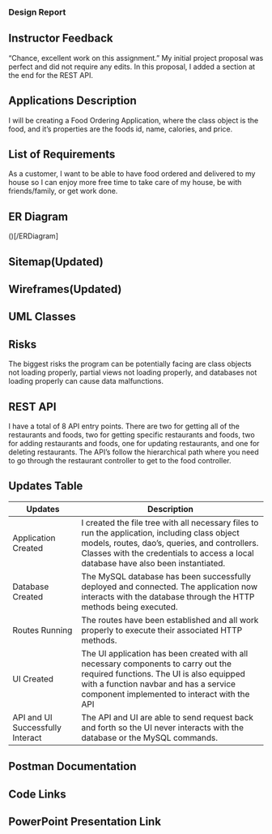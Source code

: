 ### Design Report

## Instructor Feedback
“Chance, excellent work on this assignment.” My initial project proposal was perfect and did not require any edits. In this proposal, I added a section at the end for the REST API. 

## Applications Description
I will be creating a Food Ordering Application, where the class object is the food, and it’s properties are the foods id, name, calories, and price.

## List of Requirements
As a customer, I want to be able to have food ordered and delivered to my house so I can enjoy more free time to take care of my house, be with friends/family, or get work done.

## ER Diagram
()[/ERDiagram]

## Sitemap(Updated)

## Wireframes(Updated)

## UML Classes

## Risks
The biggest risks the program can be potentially facing are class objects not loading properly, partial views not loading properly, and databases not loading properly can cause data malfunctions.

## REST API
I have a total of 8 API entry points. There are two for getting all of the restaurants and foods, two for getting specific restaurants and foods, two for adding restaurants and foods, one for updating restaurants, and one for deleting restaurants. The API’s follow the hierarchical path where you need to go through the restaurant controller to get to the food controller.

## Updates Table
| Updates | Description |
|----------|----------|
| Application Created |I created the file tree with all necessary files to run the application, including class object models, routes, dao’s, queries, and controllers. Classes with the credentials to access a local database have also been instantiated.|
| Database Created |The MySQL database has been successfully deployed and connected. The application now interacts with the database through the HTTP methods being executed.|
| Routes Running | The routes have been established and all work properly to execute their associated HTTP methods. |
| UI Created | The UI application has been created with all necessary components to carry out the required functions. The UI is also equipped with a function navbar and has a service component implemented to interact with the API |
| API and UI Successfully Interact | The API and UI are able to send request back and forth so the UI never interacts with the database or the MySQL commands. |

## Postman Documentation

## Code Links

## PowerPoint Presentation Link
